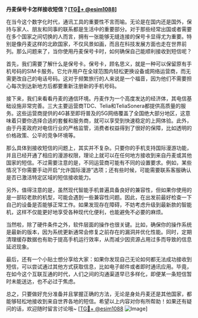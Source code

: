**丹麦保号卡怎样接收短信？[[TG💪+ @esim1088](https://t.me/s/esim1088)]**

在当今这个数字化时代，通讯工具的重要性不言而喻。无论是在国内还是国外，保持与家人、朋友和同事的联系都是生活中的重要部分。对于那些经常出国或者需要在多个国家之间切换的人而言，拥有一张能够无缝连接的保号卡显得尤为重要。特别是像丹麦这样的北欧国家，不仅风景如画，而且在科技发展方面也走在世界前列。那么问题来了，当你使用丹麦保号卡时，如何确保自己能顺利接收到短信呢？

首先，我们需要了解什么是保号卡。保号卡，顾名思义，就是一种可以保留原有手机号码的SIM卡服务。它允许用户在全球范围内轻松更换设备或网络运营商，而无需更改自己的电话号码。这对于频繁旅行的人来说是一个福音，因为他们不需要担心每次到达新地方后都要重新注册新的手机号码。

接下来，我们来看看丹麦的通信环境。丹麦作为一个高度发达的经济体，其电信基础设施非常完善。三大主要运营商TDC、Telia和TeliaSonera都提供高质量的服务。这些运营商提供的4G甚至即将普及的5G网络覆盖了全国绝大部分地区，这意味着只要你选择合适的套餐和服务商，就可以享受到快速稳定的上网体验。此外，由于丹麦政府对电信行业的严格监管，消费者权益得到了很好的保障，比如透明的价格政策、公平的竞争环境等。

那么具体到接收短信的问题上，其实并不复杂。只要你的手机支持国际漫游功能，并且已经开通了相应的漫游权限，理论上就可以在任何地方接收到来自丹麦或其他国家的短信。不过需要注意的是，不同运营商可能有不同的设置要求。例如，某些情况下你需要手动开启“允许国际漫游”选项；还有些时候，可能需要联系客服确认是否已激活特定区域的短信接收能力。

另外，值得注意的是，虽然现代智能手机普遍具备良好的兼容性，但如果你使用的是一部较老款的机型，可能会遇到一些兼容性问题。因此，在出发前最好检查一下自己的设备是否能够正常工作。如果发现存在障碍，不妨考虑升级到最新款的智能机，这样不仅能更好地享受各种现代化便利，也能避免不必要的麻烦。

当然啦，除了硬件条件之外，软件层面的操作也很关键。比如，确保你的操作系统是最新的版本，因为系统更新通常会修复之前存在的漏洞并优化性能。同时，定期清理缓存数据也有助于提高手机运行效率，从而减少因资源占用过多而导致的信息延迟现象。

最后，还有一个小贴士想分享给大家：如果你发现自己无论如何都无法成功接收到短信，可以尝试通过其他方式获取信息，比如电子邮件或者即时通讯应用。毕竟，在如今这个互联互通的时代，人们之间的沟通渠道早已多样化，即便某一条短信暂时未能送达，也不必过于焦虑。

总之，只要做好充分准备并且掌握正确的方法，无论是身处丹麦还是其他国家，都能够轻松地接收到来自世界各地的短信。希望以上内容对你有所帮助！如果还有疑问的话，欢迎随时留言讨论哦~ [[TG💪+ @esim1088](https://t.me/s/esim1088) ![Image](https://i.postimg.cc/4NQfJmqS/Snipaste-2025-05-13-00-14-12.png)]